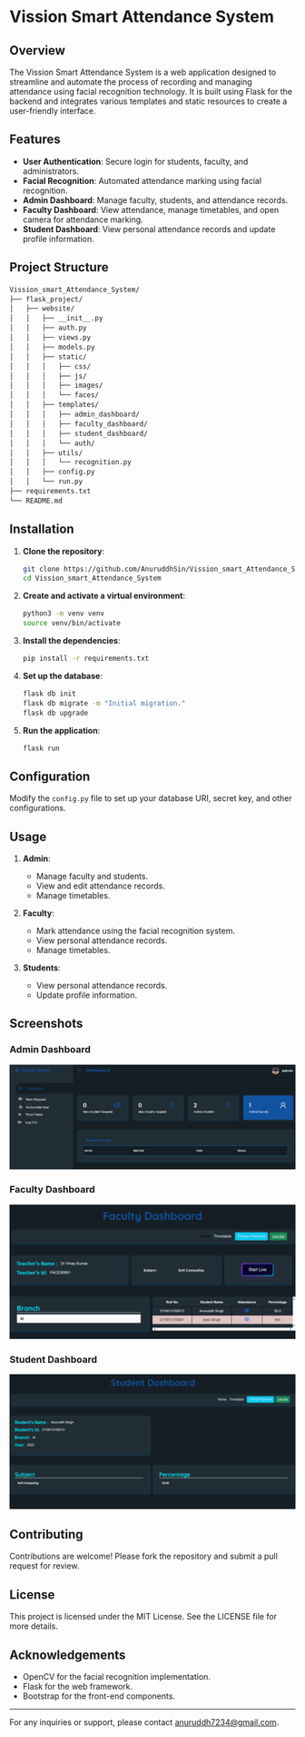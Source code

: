 # Vission Smart Attendance System

## Overview

The Vission Smart Attendance System is a web application designed to streamline and automate the process of recording and managing attendance using facial recognition technology. It is built using Flask for the backend and integrates various templates and static resources to create a user-friendly interface.

## Features

- **User Authentication**: Secure login for students, faculty, and administrators.
- **Facial Recognition**: Automated attendance marking using facial recognition.
- **Admin Dashboard**: Manage faculty, students, and attendance records.
- **Faculty Dashboard**: View attendance, manage timetables, and open camera for attendance marking.
- **Student Dashboard**: View personal attendance records and update profile information.

## Project Structure

```markdown
Vission_smart_Attendance_System/
├── flask_project/
│   ├── website/
│   │   ├── __init__.py
│   │   ├── auth.py
│   │   ├── views.py
│   │   ├── models.py
│   │   ├── static/
│   │   │   ├── css/
│   │   │   ├── js/
│   │   │   ├── images/
│   │   │   └── faces/
│   │   ├── templates/
│   │   │   ├── admin_dashboard/
│   │   │   ├── faculty_dashboard/
│   │   │   ├── student_dashboard/
│   │   │   └── auth/
│   │   ├── utils/
│   │   │   └── recognition.py
│   │   ├── config.py
│   │   └── run.py
├── requirements.txt
└── README.md
```

## Installation

1. **Clone the repository**:
   ```bash
   git clone https://github.com/AnuruddhSin/Vission_smart_Attendance_System.git
   cd Vission_smart_Attendance_System
   ```

2. **Create and activate a virtual environment**:
   ```bash
   python3 -m venv venv
   source venv/bin/activate
   ```

3. **Install the dependencies**:
   ```bash
   pip install -r requirements.txt
   ```

4. **Set up the database**:
   ```bash
   flask db init
   flask db migrate -m "Initial migration."
   flask db upgrade
   ```

5. **Run the application**:
   ```bash
   flask run
   ```

## Configuration

Modify the `config.py` file to set up your database URI, secret key, and other configurations.

## Usage

1. **Admin**:
   - Manage faculty and students.
   - View and edit attendance records.
   - Manage timetables.

2. **Faculty**:
   - Mark attendance using the facial recognition system.
   - View personal attendance records.
   - Manage timetables.

3. **Students**:
   - View personal attendance records.
   - Update profile information.

## Screenshots

### Admin Dashboard
![Admin Dashboard](website/static/images/admin_dashboard.png)

### Faculty Dashboard
![Faculty Dashboard](website/static/images/faculty_dashboard.png)

### Student Dashboard
![Student Dashboard](website/static/images/student_dashboard.png)

## Contributing

Contributions are welcome! Please fork the repository and submit a pull request for review.

## License

This project is licensed under the MIT License. See the LICENSE file for more details.

## Acknowledgements

- OpenCV for the facial recognition implementation.
- Flask for the web framework.
- Bootstrap for the front-end components.

---

For any inquiries or support, please contact anuruddh7234@gmail.com.

